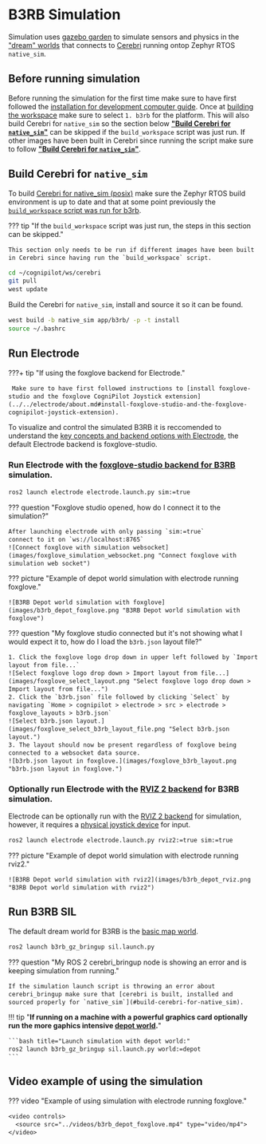 # B3RB Simulation

Simulation uses [gazebo garden](https://gazebosim.org/home) to simulate sensors and physics in the ["dream" worlds](../../dream/worlds/worlds.md) that connects to [Cerebri](../../cerebri/about.md) running ontop Zephyr RTOS `native_sim`.

## Before running simulation

Before running the simulation for the first time make sure to have first followed the [installation for development computer guide](../../getting_started/install.md). Once at [building the workspace](../../getting_started/install.md#build-the-workspace) make sure to select `1. b3rb` for the platform. This will also build Cerebri for `native_sim` so the section below **["Build Cerebri for `native_sim`"](#build-cerebri-for-native_sim)** can be skipped if the `build_workspace` script was just run. If other images have been built in Cerebri since running the script make sure to follow **["Build Cerebri for `native_sim`"](#build-cerebri-for-native_sim)**. 

## Build Cerebri for `native_sim`

To build [Cerebri for native_sim (posix)](../../cerebri/about.md) make sure the Zephyr RTOS build environment is up to date and that at some point previously the [`build_workspace` script was run for b3rb](../../getting_started/install.md#build-the-workspace).

??? tip "If the `build_workspace` script was just run, the steps in this section can be skipped."

    This section only needs to be run if different images have been built in Cerebri since having run the `build_workspace` script.

```bash title="Update Zephyr RTOS build environment with west:"
cd ~/cognipilot/ws/cerebri
git pull
west update
```

Build the Cerebri for `native_sim`, install and source it so it can be found.
```bash title="Build and install Cerebri for native_sim:"
west build -b native_sim app/b3rb/ -p -t install
source ~/.bashrc
``` 

## Run Electrode

???+ tip "If using the foxglove backend for Electrode."

     Make sure to have first followed instructions to [install foxglove-studio and the foxglove CogniPilot Joystick extension](../../electrode/about.md#install-foxglove-studio-and-the-foxglove-cognipilot-joystick-extension).


To visualize and control the simulated B3RB it is reccomended to understand the [key concepts and backend options with Electrode](../../electrode/about.md), the default Electrode backend is foxglove-studio.

### Run Electrode with the [foxglove-studio backend for B3RB](./electrode.md) simulation.
```bash title="Electrode for simulation with foxglove:"
ros2 launch electrode electrode.launch.py sim:=true
```

??? question "Foxglove studio opened, how do I connect it to the simulation?"

    After launching electrode with only passing `sim:=true`
    connect to it on `ws://localhost:8765`
    ![Connect foxglove with simulation websocket](images/foxglove_simulation_websocket.png "Connect foxglove with simulation web socket")


??? picture "Example of depot world simulation with electrode running foxglove."

    ![B3RB Depot world simulation with foxglove](images/b3rb_depot_foxglove.png "B3RB Depot world simulation with foxglove")

??? question "My foxglove studio connected but it's not showing what I would expect it to, how do I load the `b3rb.json` layout file?"

    1. Click the foxglove logo drop down in upper left followed by `Import layout from file...`
    ![Select foxglove logo drop down > Import layout from file...](images/foxglove_select_layout.png "Select foxglove logo drop down > Import layout from file...")
    2. Click the `b3rb.json` file followed by clicking `Select` by navigating `Home > cognipilot > electrode > src > electrode > foxglove_layouts > b3rb.json`
    ![Select b3rb.json layout.](images/foxglove_select_b3rb_layout_file.png "Select b3rb.json layout.")
    3. The layout should now be present regardless of foxglove being connected to a websocket data source.
    ![b3rb.json layout in foxglove.](images/foxglove_b3rb_layout.png "b3rb.json layout in foxglove.")

### Optionally run Electrode with the [RVIZ 2 backend](./electrode.md) for B3RB simulation.
Electrode can be optionally run with the [RVIZ 2 backend](./electrode.md) for simulation, however, it requires a [physical joystick device](../../electrode/about.md#example-of-using-electrode-with-a-physical-joystick-for-b3rb) for input.
```bash title="Electrode for simulation with RVIZ 2:"
ros2 launch electrode electrode.launch.py rviz2:=true sim:=true
```
??? picture "Example of depot world simulation with electrode running rviz2."

    ![B3RB Depot world simulation with rviz2](images/b3rb_depot_rviz.png "B3RB Depot world simulation with rviz2")


## Run B3RB SIL
The default dream world for B3RB is the [basic map world](../../dream/worlds/worlds.md#basic-map-world).
```bash title="Launch simulation with basic map world:"
ros2 launch b3rb_gz_bringup sil.launch.py
```

??? question "My ROS 2 cerebri_bringup node is showing an error and is keeping simulation from running."

    If the simulation launch script is throwing an error about cerebri_bringup make sure that [cerebri is built, installed and sourced properly for `native_sim`](#build-cerebri-for-native_sim).

!!! tip "**If running on a machine with a powerful graphics card optionally run the more gaphics intensive [depot world](../../dream/worlds/worlds.md#depot-world).**"

    ```bash title="Launch simulation with depot world:"
    ros2 launch b3rb_gz_bringup sil.launch.py world:=depot
    ```

## Video example of using the simulation
??? video "Example of using simulation with electrode running foxglove."

    <video controls>
      <source src="../videos/b3rb_depot_foxglove.mp4" type="video/mp4">
    </video>


